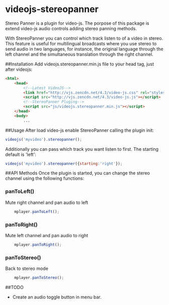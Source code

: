 videojs-stereopanner
==================
Stereo Panner is a plugin for video-js. The porpose of this package is extend video-js audio controls adding stereo panning methods.

With StereoPanner you can control which track listen to of a video in stereo. This feature is useful for multilingual broadcasts where you use stereo to send audio in two languages, for instance, the original language through the left channel and the simultaneous translation through the right channel.

##Installation
Add videojs.stereopanner.min.js file to your head tag, just after videojs:

```html
<html>
	<head>
		<!--Latest VideoJS-->
		<link href="http://vjs.zencdn.net/4.3/video-js.css" rel="stylesheet">
		<script src="http://vjs.zencdn.net/4.3/video-js.js"></script>
		<!--StereoPanner Pluging-->
		<script src="js/videojs.stereopanner.min.js"></script>
	</head>
	<body>
		...
```
##Usage
After load video-js enable StereoPanner calling the plugin init:
```js
videojs('myvideo').stereopanner();
````
Additionally you can pass which track you want listen to first. The starting default is 'left':
```js
videojs('myvideo').stereopanner({starting:'right'});
```

##API Methods
Once the plugin is started, you can change the stereo channel using the following functions:

### panToLeft() ###

Mute right channel and pan audio to left

```js
	mplayer.panToLeft();
```

### panToRight() ###

Mute left channel and pan audio to right

```js
	mplayer.panToRight();
```

### panToStereo() ###

Back to stereo mode

```js
	mplayer.panToStereo();
```
##TODO
 - Create an audio toggle button in menu bar.
